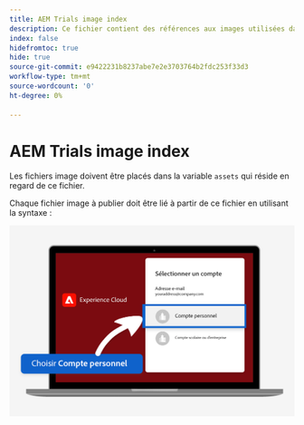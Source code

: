 ```yaml
---
title: AEM Trials image index
description: Ce fichier contient des références aux images utilisées dans les supports marketing des essais AEM.
index: false
hidefromtoc: true
hide: true
source-git-commit: e9422231b8237abe7e2e3703764b2fdc253f33d3
workflow-type: tm+mt
source-wordcount: '0'
ht-degree: 0%

---
```



# AEM Trials image index

Les fichiers image doivent être placés dans la variable `assets` qui réside en regard de ce fichier.

Chaque fichier image à publier doit être lié à partir de ce fichier en utilisant la syntaxe :

![Compte personnel d’image de courrier électronique prêt à l’évaluation](./assets/select-personal-account.png)
